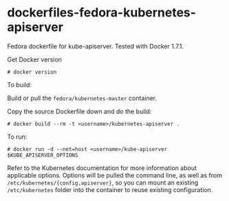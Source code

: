 dockerfiles-fedora-kubernetes-apiserver
=======================================

Fedora dockerfile for kube-apiserver.  Tested with Docker 1.7.1.

Get Docker version
```
# docker version
```

To build:

Build or pull the `fedora/kubernetes-master` container.

Copy the source Dockerfile down and do the build:
```
# docker build --rm -t <username>/kubernetes-apiserver .
```

To run:

```
# docker run -d --net=host <username>/kube-apiserver $KUBE_APISERVER_OPTIONS
```

Refer to the Kubernetes documentation for more information about applicable options.
Options will be pulled the command line, as well as from `/etc/kubernetes/{config,apiserver}`,
so you can mount an existing `/etc/kubernetes` folder into the container to reuse existing
configuration.
